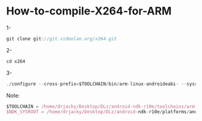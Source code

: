 # How-to-compile-X264-for-ARM

1-
```javascript
git clone git://git.videolan.org/x264.git
```

2-
```javascript
cd x264
```

3-
```javascript
./configure --cross-prefix=$TOOLCHAIN/bin/arm-linux-androideabi- --sysroot="$NDK_SYSROOT" --host=arm-linux --enable-pic --enable-static
```

Note: 

```javascript
$TOOLCHAIN = /home/drjacky/Desktop/DLz/android-ndk-r10e/toolchains/arm-linux-androideabi-4.8/prebuilt/linux-x86_64
$NDK_SYSROOT = /home/drjacky/Desktop/DLz/android-ndk-r10e/platforms/android-14/arch-arm
```
